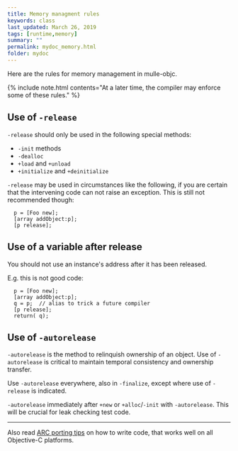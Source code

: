 ```yaml
---
title: Memory managment rules
keywords: class
last_updated: March 26, 2019
tags: [runtime,memory]
summary: ""
permalink: mydoc_memory.html
folder: mydoc
---
```


Here are the rules for memory management in mulle-objc.

{% include note.html contents="At a later time, the compiler may enforce some of these rules." %}


## Use of `-release`

`-release` should only be used in the following special methods:

* `-init` methods
* `-dealloc`
* `+load` and `+unload`
* `+initialize` and `+deinitialize`

`-release` may be used in circumstances like the following, if you are certain
that the intervening code can not raise an exception. This is still
not recommended though:

```
  p = [Foo new];
  [array addObject:p];
  [p release];
```

## Use of a variable after release

You should not use an instance's address after it has been released.

E.g. this is not good code:

```
  p = [Foo new];
  [array addObject:p];
  q = p;  // alias to trick a future compiler
  [p release];
  return( q);
```

## Use of `-autorelease`

`-autorelease` is the method to relinquish ownership of an object. Use of `-autorelease` is critical
to maintain temporal consistency and ownership transfer.

Use `-autorelease` everywhere, also in `-finalize`, except where use of `-release` is indicated.

`-autorelease` immediately after `+new` or `+alloc`/`-init` with `-autorelease`. This will be
crucial for leak checking test code.

-----

Also read [ARC porting tips](mydoc_arc.html) on how to write code, that works well on
all Objective-C platforms.

